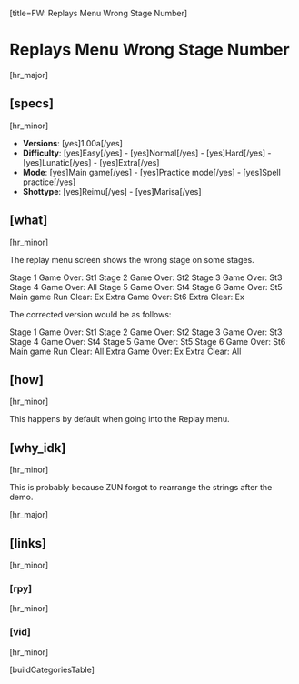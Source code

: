 [title=FW: Replays Menu Wrong Stage Number]
# Replays Menu Wrong Stage Number
[hr_major]

## [specs]  
[hr_minor]

* **Versions**: [yes]1.00a[/yes]
* **Difficulty**: [yes]Easy[/yes] - [yes]Normal[/yes] - [yes]Hard[/yes] - [yes]Lunatic[/yes] - [yes]Extra[/yes]
* **Mode**: [yes]Main game[/yes] - [yes]Practice mode[/yes] - [yes]Spell practice[/yes]  
* **Shottype**: [yes]Reimu[/yes] - [yes]Marisa[/yes]

## [what]
[hr_minor]


The replay menu screen shows the wrong stage on some stages.

Stage 1 Game Over: St1
Stage 2 Game Over: St2
Stage 3 Game Over: St3
Stage 4 Game Over: All
Stage 5 Game Over: St4
Stage 6 Game Over: St5
Main game Run Clear: Ex
Extra Game Over: St6
Extra Clear: Ex

The corrected version would be as follows:

Stage 1 Game Over: St1
Stage 2 Game Over: St2
Stage 3 Game Over: St3
Stage 4 Game Over: St4
Stage 5 Game Over: St5
Stage 6 Game Over: St6
Main game Run Clear: All
Extra Game Over: Ex
Extra Clear: All

## [how]
[hr_minor]

This happens by default when going into the Replay menu.

## [why_idk]
[hr_minor]

This is probably because ZUN forgot to rearrange the strings after the demo.

[hr_major]
## [links]
[hr_minor]
### [rpy]
[hr_minor]

### [vid]
[hr_minor]


[buildCategoriesTable]